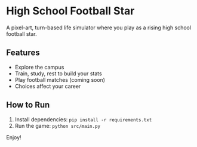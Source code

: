 # High School Football Star

A pixel-art, turn-based life simulator where you play as a rising high school football star.

## Features
- Explore the campus
- Train, study, rest to build your stats
- Play football matches (coming soon)
- Choices affect your career

## How to Run
1. Install dependencies: `pip install -r requirements.txt`
2. Run the game: `python src/main.py`

Enjoy!
